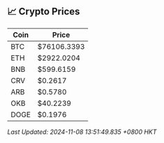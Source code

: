 ## 📈 Crypto Prices

| Coin | Price |
| ---- | ----- |
| BTC | $76106.3393 |
| ETH | $2922.0204 |
| BNB | $599.6159 |
| CRV | $0.2617 |
| ARB | $0.5780 |
| OKB | $40.2239 |
| DOGE | $0.1976 |

_Last Updated: 2024-11-08 13:51:49.835 +0800 HKT_